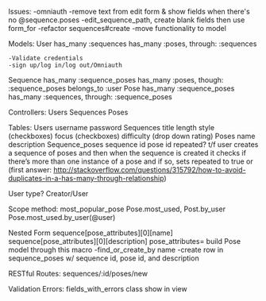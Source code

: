 Issues:
  -omniauth
  -remove text from edit form & show fields when there's no @sequence.poses
    -edit_sequence_path, create blank fields then use form_for
  -refactor sequences#create
    -move functionality to model


Models:
  User
    has_many :sequences
    has_many :poses, through: :sequences

    -Validate credentials
    -sign up/log in/log out/Omniauth
  Sequence
    has_many :sequence_poses
    has_many :poses, though: :sequence_poses
    belongs_to :user
  Pose
    has_many :sequence_poses
    has_many :sequences, through: :sequence_poses

Controllers:
  Users
  Sequences
  Poses

Tables:
    Users
      username
      password
    Sequences
      title
      length
      style (checkboxes)
      focus (checkboxes)
      difficulty (drop down rating)
    Poses
      name
      description
    Sequence_poses
      sequence id
      pose id
      repeated? t/f
        user creates a sequence of poses and then when the sequence is created
        it checks if there’s more than one instance of a pose and if so, sets
        repeated to true
        or
        (first answer: http://stackoverflow.com/questions/315792/how-to-avoid-duplicates-in-a-has-many-through-relationship)

User type? Creator/User

Scope method:
  most_popular_pose
    Pose.most_used, Post.by_user
    Pose.most_used.by_user(@user)

Nested Form
  sequence[pose_attributes][0][name]
  sequence[pose_attributes][0][description]
  pose_attributes=
    build Pose model through this macro
      -find_or_create_by name
      -create row in sequence_poses w/ sequence id, pose id, and description

RESTful Routes:
  sequences/:id/poses/new

Validation Errors:
  fields_with_errors class
  show in view
